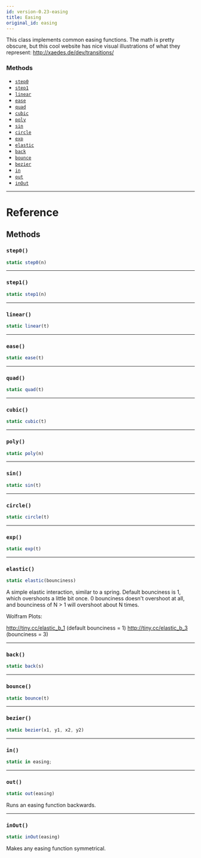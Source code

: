 ```yaml
---
id: version-0.23-easing
title: Easing
original_id: easing
---
```


This class implements common easing functions. The math is pretty obscure, but this cool website has nice visual illustrations of what they represent: http://xaedes.de/dev/transitions/

### Methods

- [`step0`](easing.md#step0)
- [`step1`](easing.md#step1)
- [`linear`](easing.md#linear)
- [`ease`](easing.md#ease)
- [`quad`](easing.md#quad)
- [`cubic`](easing.md#cubic)
- [`poly`](easing.md#poly)
- [`sin`](easing.md#sin)
- [`circle`](easing.md#circle)
- [`exp`](easing.md#exp)
- [`elastic`](easing.md#elastic)
- [`back`](easing.md#back)
- [`bounce`](easing.md#bounce)
- [`bezier`](easing.md#bezier)
- [`in`](easing.md#in)
- [`out`](easing.md#out)
- [`inOut`](easing.md#inout)

---

# Reference

## Methods

### `step0()`

```javascript
static step0(n)
```

---

### `step1()`

```javascript
static step1(n)
```

---

### `linear()`

```javascript
static linear(t)
```

---

### `ease()`

```javascript
static ease(t)
```

---

### `quad()`

```javascript
static quad(t)
```

---

### `cubic()`

```javascript
static cubic(t)
```

---

### `poly()`

```javascript
static poly(n)
```

---

### `sin()`

```javascript
static sin(t)
```

---

### `circle()`

```javascript
static circle(t)
```

---

### `exp()`

```javascript
static exp(t)
```

---

### `elastic()`

```javascript
static elastic(bounciness)
```

A simple elastic interaction, similar to a spring. Default bounciness is 1, which overshoots a little bit once. 0 bounciness doesn't overshoot at all, and bounciness of N > 1 will overshoot about N times.

Wolfram Plots:

http://tiny.cc/elastic_b_1 (default bounciness = 1) http://tiny.cc/elastic_b_3 (bounciness = 3)

---

### `back()`

```javascript
static back(s)
```

---

### `bounce()`

```javascript
static bounce(t)
```

---

### `bezier()`

```javascript
static bezier(x1, y1, x2, y2)
```

---

### `in()`

```javascript
static in easing;
```

---

### `out()`

```javascript
static out(easing)
```

Runs an easing function backwards.

---

### `inOut()`

```javascript
static inOut(easing)
```

Makes any easing function symmetrical.
